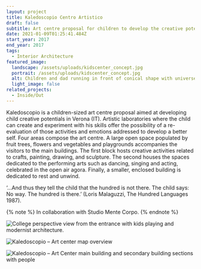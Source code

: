 ```yaml
---
layout: project
title: Kaledoscopio Centro Artistico
draft: false
subtitle: Art centre proposal for children to develop the creative potentials in Verona
date: 2021-01-09T01:25:41.484Z
start_year: 2017
end_year: 2017
tags:
  - Interior Architecture
featured_image:
  landscape: /assets/uploads/kidscenter_concept.jpg
  portrait: /assets/uploads/kidscenter_concept.jpg
  alt: Children and dad running in front of conical shape with universe background
  light_image: false
related_projects:
  - Inside/Out
---
```

Kaledoscopio is a children-sized art centre proposal aimed at developing child creative potentials in Verona (IT). Artistic laboratories where the child can create and experiment with his skills offer the possibility of a re-evaluation of those activities and emotions addressed to develop a better self. Four areas compose the art centre. A large open space populated by fruit trees, flowers and vegetables and playgrounds accompanies the visitors to the main buildings. The first block hosts creative activities related to crafts, painting, drawing, and sculpture. The second houses the spaces dedicated to the performing arts such as dancing, singing and acting, celebrated in the open air agora. Finally, a smaller, enclosed building is dedicated to rest and unwind.

‘…And thus they tell the child that the hundred is not there. The child says: No way. The hundred is there.’ (Loris Malaguzzi, The Hundred Languages 1987).

{% note %}
In collaboration with Studio Mente Corpo.
{% endnote %}

![College perspective view from the entrance with kids playing and modernist architecture.](/assets/uploads/kidcenter_exterior.jpg "Kaledoscopio – Art centre entrace perspective view")

![Kaledoscopio – Art center map overview](/assets/uploads/kids_map.jpg "Kaledoscopio – Art center map overview")

![Kaledoscopio – Art Center main building and secondary building sections with people](/assets/uploads/kids_sections.jpg "Kaledoscopio – Art Center main building and secondary buildings sections")